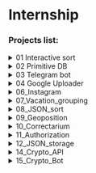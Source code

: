 # Internship

### Projects list:
<details><summary>01 Interactive sort</summary>
<p>

#### [*Watch code*](https://github.com/MrsLecter/internship/tree/main/01_Interatcive_sort)

```
Functionality
 
- Sort words alphabetically
- Show numbers from lower to higher
- Show numbers from bigger to smaller
- Display words in ascending order by number of letters in the word
- Show only unique words
- Display only unique values from the set of words and numbers entered by the user.
- To exit the program, the user need only enter <code>exit</code> otherwise the program will repeat
 itself again and again, asking for new data and suggesting sorting.
 ```
</p>
</details>

<details><summary>02 Primitive DB</summary>
<p>

#### [*Watch code*](https://github.com/MrsLecter/internship/tree/main/02_Primitive%20DB)

```
Functionality
 
- create simple database by using inquirer
 ```
</p>
</details>

<details><summary>03 Telegram bot</summary>
<p>

#### [*Watch code*](https://github.com/MrsLecter/internship/tree/main/03_Telegram%20Console%20Sender)

```
Functionality
 
- Send a message to the Telegram bot from the console on command:
 <code>node app.js message ‘Your message’</code>
- Send a photo that you drag to the console (or manually type the correct path to the photo on your PC) on command:
<code>node app.js photo /path/to/photo/picture.png</code>
- Output of the corresponding recommendations via -help.
- Displays messages from the user in the console and also sends a picture if the user enters <code>photo</code> in the message
- Returns the weather forecast for every 3 hours or for every 6 hours at the user's request.
- Allows to find out the dollar exchange rate (using PrivatBank and Monobank API)
 ```
</p>
</details>

<details><summary>04 Google Uploader</summary>
<p>

#### [*Watch code*](https://github.com/MrsLecter/internship/tree/main/04_Google_Uploader)

```
Functionality
 
- provides a console interface in which the user has the ability to drag the picture,
rename it (or discard it), and shorten the final link.
 ```
</p>
</details>

<details><summary>06_Instagram</summary>
<p>

#### [*Watch code*](https://github.com/MrsLecter/internship/tree/main/06_Instagram)

```
Description

- Folder contains 20 files with 100,000 word combinations in each

Functionality
 
- determines how many unique usernames there are in all the specified files;
- determines how many usernames occur in all 20 files;
- determines how many usernames occur in at least 10 files
 ```
</p>
</details>

<details><summary>07_Vacation_grouping</summary>
<p>

#### [*Watch code*](https://github.com/MrsLecter/internship/tree/main/07_Vacation_grouping)

```
Description

- reformatting the json file

 ```
</p>
</details>

<details><summary>08_JSON_sort</summary>
<p>

#### [*Watch code*](https://github.com/MrsLecter/internship/tree/main/08_JSON_sort)

```
Description

- File contains a list of 20 endpoints

Functionality

- application which will poll all of the above handpoints. The request will be sent several times 
(up to three times is enough) in case the previous request fails;
- in all received handpoints you need to find the isDone key and find out if its value is True or False

 ```
</p>
</details>

<details><summary>09_Geoposition</summary>
<p>

#### [*Watch code*](https://github.com/MrsLecter/internship/tree/main/09_Geoposition)

```

Functionality

- detects the IP of the user by jumping;
- in all received handpoints you need to find the isDone key and find out if its value is True or Falseж
- determines a user's location by IP, using a CSV database;
- returns the user a range of addresses

 ```
</p>
</details>

<details><summary>10_Correctarium</summary>
<p>

#### [*Watch code*](https://github.com/MrsLecter/internship/tree/main/10_Correctarium)

```
Description
 
- write an algorithm for calculating the cost, turnaround time and due date (deadline)

 ```
</p>
</details>


<details><summary>11_Authorization</summary>
<p>

#### [*Watch code*](https://github.com/MrsLecter/internship/tree/main/11_Authorization)

```
Description
 
- authorization use jwt token

 ```
</p>
</details>


<details><summary>12_JSON_storage</summary>
<p>

#### [*Watch code*](https://github.com/MrsLecter/internship/tree/main/12_JSON_storage)

```
Description
 
- the user creates his own root;
- the router is readable and writable

 ```
</p>
</details>

<details><summary>14_Crypto_API</summary>
<p>

#### [*Watch code*](https://github.com/MrsLecter/internship/tree/typescript/14_Crypto_API)

```
Description

- Heroku link https://crypto098-api.herokuapp.com/
- Once every five minutes it polls the crypto-exchanges(CoinMarketCap, CoinBase, CoinStats, Kucoin, CoinPaprika),
reads the average value of exchange rates for all exchanges and enters it into the database.
 - Available endpoints:
   [...]/period/:period - for what period to return the data of all crypt</p>
   [...]/currencies/:currency- will return the data for a specific crypto</p>
   [...]/currencies/:currency/:period - will return the data for a specific crypto with the period</p>
   [...]/markets/:market - will return the data for a specific marketplace</p>
   

 ```
</p>
</details>


<details><summary>15_Crypto_Bot</summary>
<p>

#### [*Watch code*](https://github.com/MrsLecter/internship/tree/main/15_Crypto_Bot)

```
Description

- Heroku link https://crypto098-bot.herokuapp.com/
- Telegram bot helps to monitor the rate of cryptocurrency.
- Available endpoints
  /start - return greeting message
  /help - return greeting message
  /listRecent - return greeting message returns /[currency] $[price]
  /[currency] - get currency info (menu becomes available 
  (30 min, 1h, 3h, 6h, 12h, 24h) - for which period to derive the average value of the price
  addToFavourite_[currency] - add to favourite
  /listFavourite - show favourite currencies
  /deleteFavourite_[currency] - delete from favourite list

 ```
</p>
</details>


